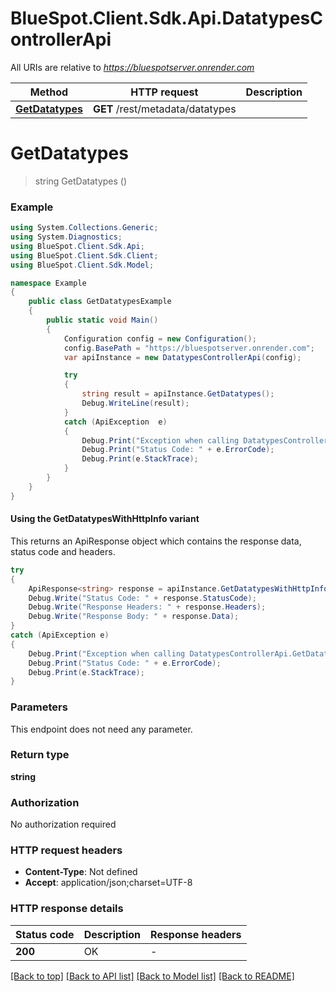 # BlueSpot.Client.Sdk.Api.DatatypesControllerApi

All URIs are relative to *https://bluespotserver.onrender.com*

| Method | HTTP request | Description |
|--------|--------------|-------------|
| [**GetDatatypes**](DatatypesControllerApi.md#getdatatypes) | **GET** /rest/metadata/datatypes |  |

<a id="getdatatypes"></a>
# **GetDatatypes**
> string GetDatatypes ()



### Example
```csharp
using System.Collections.Generic;
using System.Diagnostics;
using BlueSpot.Client.Sdk.Api;
using BlueSpot.Client.Sdk.Client;
using BlueSpot.Client.Sdk.Model;

namespace Example
{
    public class GetDatatypesExample
    {
        public static void Main()
        {
            Configuration config = new Configuration();
            config.BasePath = "https://bluespotserver.onrender.com";
            var apiInstance = new DatatypesControllerApi(config);

            try
            {
                string result = apiInstance.GetDatatypes();
                Debug.WriteLine(result);
            }
            catch (ApiException  e)
            {
                Debug.Print("Exception when calling DatatypesControllerApi.GetDatatypes: " + e.Message);
                Debug.Print("Status Code: " + e.ErrorCode);
                Debug.Print(e.StackTrace);
            }
        }
    }
}
```

#### Using the GetDatatypesWithHttpInfo variant
This returns an ApiResponse object which contains the response data, status code and headers.

```csharp
try
{
    ApiResponse<string> response = apiInstance.GetDatatypesWithHttpInfo();
    Debug.Write("Status Code: " + response.StatusCode);
    Debug.Write("Response Headers: " + response.Headers);
    Debug.Write("Response Body: " + response.Data);
}
catch (ApiException e)
{
    Debug.Print("Exception when calling DatatypesControllerApi.GetDatatypesWithHttpInfo: " + e.Message);
    Debug.Print("Status Code: " + e.ErrorCode);
    Debug.Print(e.StackTrace);
}
```

### Parameters
This endpoint does not need any parameter.
### Return type

**string**

### Authorization

No authorization required

### HTTP request headers

 - **Content-Type**: Not defined
 - **Accept**: application/json;charset=UTF-8


### HTTP response details
| Status code | Description | Response headers |
|-------------|-------------|------------------|
| **200** | OK |  -  |

[[Back to top]](#) [[Back to API list]](../README.md#documentation-for-api-endpoints) [[Back to Model list]](../README.md#documentation-for-models) [[Back to README]](../README.md)

